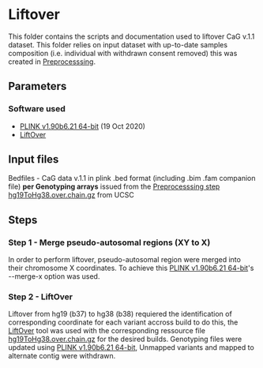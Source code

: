 # Liftover
This folder contains the scripts and documentation used to liftover CaG v.1.1 dataset. This folder relies on input dataset with up-to-date samples composition (i.e. individual with withdrawn consent removed) this was created in [Preprocesssing](https://github.com/CERC-Genomic-Medicine/CARTaGENE_flagship_paper/tree/main/Genotype_processing/0_preprocessing). 

## Parameters
### Software used
- [PLINK v1.90b6.21 64-bit](https://www.cog-genomics.org/plink/) (19 Oct 2020)  
- [LiftOver](https://genome-store.ucsc.edu/)

## Input files
Bedfiles - CaG data v.1.1 in plink .bed format (including .bim .fam companion file) **per Genotyping arrays** issued from the [Preprocesssing step](https://github.com/CERC-Genomic-Medicine/CARTaGENE_flagship_paper/tree/main/Genotype_processing/0_preprocessing) 
[hg19ToHg38.over.chain.gz](https://hgdownload.soe.ucsc.edu/goldenPath/hg38/liftOver/hg38ToHg19.over.chain.gz) from UCSC  

## Steps
### Step 1 - Merge pseudo-autosomal regions  (XY to X)
In order to perform liftover, pseudo-autosomal region were merged into their chromosome X coordinates. To achieve this [PLINK v1.90b6.21 64-bit](https://www.cog-genomics.org/plink/)'s --merge-x option was used. 
  
### Step 2 - LiftOver
Liftover from hg19 (b37) to hg38 (b38) requiered the identification of corresponding coordinate for each variant accross build to do this, the [LiftOver](https://genome-store.ucsc.edu/) tool was used with the corresponding ressource file [hg19ToHg38.over.chain.gz](https://hgdownload.soe.ucsc.edu/goldenPath/hg38/liftOver/hg38ToHg19.over.chain.gz) for the desired builds. Genotyping files were updated using [PLINK v1.90b6.21 64-bit](https://www.cog-genomics.org/plink/), Unmapped variants and mapped to alternate contig were withdrawn.
